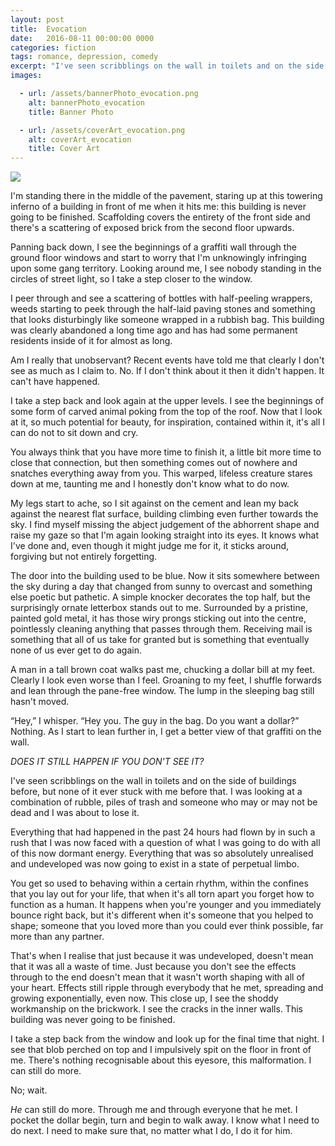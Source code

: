 ```yaml
---
layout: post
title:  Evocation
date:   2016-08-11 00:00:00 0000
categories: fiction
tags: romance, depression, comedy
excerpt: "I've seen scribblings on the wall in toilets and on the side of buildings before, but none of it ever stuck with me before that."
images:

  - url: /assets/bannerPhoto_evocation.png
    alt: bannerPhoto_evocation
    title: Banner Photo

  - url: /assets/coverArt_evocation.png
    alt: coverArt_evocation
    title: Cover Art
---
```


<img class="bannerPhoto" src="{{ site.url }}/assets/bannerPhoto_evocation.png" />

I'm standing there in the middle of the pavement, staring up at this towering inferno of a building in front of me when it hits me: this building is never going to be finished. Scaffolding covers the entirety of the front side and there's a scattering of exposed brick from the second floor upwards.

Panning back down, I see the beginnings of a graffiti wall through the ground floor windows and start to worry that I'm unknowingly infringing upon some gang territory. Looking around me, I see nobody standing in the circles of street light, so I take a step closer to the window.

I peer through and see a scattering of bottles with half-peeling wrappers, weeds starting to peek through the half-laid paving stones and something that looks disturbingly like someone wrapped in a rubbish bag. This building was clearly abandoned a long time ago and has had some permanent residents inside of it for almost as long.

Am I really that unobservant? Recent events have told me that clearly I don't see as much as I claim to. No. If I don't think about it then it didn't happen. It can't have happened.

I take a step back and look again at the upper levels. I see the beginnings of some form of carved animal poking from the top of the roof. Now that I look at it, so much potential for beauty, for inspiration, contained within it, it's all I can do not to sit down and cry.

You always think that you have more time to finish it, a little bit more time to close that connection, but then something comes out of nowhere and snatches everything away from you. This warped, lifeless creature stares down at me, taunting me and I honestly don't know what to do now.

My legs start to ache, so I sit against on the cement and lean my back against the nearest flat surface, building climbing even further towards the sky. I find myself missing the abject judgement of the abhorrent shape and raise my gaze so that I'm again looking straight into its eyes. It knows what I've done and, even though it might judge me for it, it sticks around, forgiving but not entirely forgetting.

The door into the building used to be blue. Now it sits somewhere between the sky during a day that changed from sunny to overcast and something else poetic but pathetic. A simple knocker decorates the top half, but the surprisingly ornate letterbox stands out to me. Surrounded by a pristine, painted gold metal, it has those wiry prongs sticking out into the centre, pointlessly cleaning anything that passes through them. Receiving mail is something that all of us take for granted but is something that eventually none of us ever get to do again.

A man in a tall brown coat walks past me, chucking a dollar bill at my feet. Clearly I look even worse than I feel. Groaning to my feet, I shuffle forwards and lean through the pane-free window. The lump in the sleeping bag still hasn't moved.

“Hey,” I whisper. “Hey you. The guy in the bag. Do you want a dollar?” Nothing. As I start to lean further in, I get a better view of that graffiti on the wall.

*DOES IT STILL HAPPEN IF YOU DON'T SEE IT?*

I've seen scribblings on the wall in toilets and on the side of buildings before, but none of it ever stuck with me before that. I was looking at a combination of rubble, piles of trash and someone who may or may not be dead and I was about to lose it.

Everything that had happened in the past 24 hours had flown by in such a rush that I was now faced with a question of what I was going to do with all of this now dormant energy. Everything that was so absolutely unrealised and undeveloped was now going to exist in a state of perpetual limbo.

You get so used to behaving within a certain rhythm, within the confines that you lay out for your life, that when it's all torn apart you forget how to function as a human. It happens when you're younger and you immediately bounce right back, but it's different when it's someone that you helped to shape; someone that you loved more than you could ever think possible, far more than any partner.

That's when I realise that just because it was undeveloped, doesn't mean that it was all a waste of time. Just because you don't see the effects through to the end doesn't mean that it wasn't worth shaping with all of your heart. Effects still ripple through everybody that he met, spreading and growing exponentially, even now. This close up, I see the shoddy workmanship on the brickwork. I see the cracks in the inner walls. This building was never going to be finished.

I take a step back from the window and look up for the final time that night. I see that blob perched on top and I impulsively spit on the floor in front of me. There's nothing recognisable about this eyesore, this malformation. I can still do more.

No; wait.

*He* can still do more. Through me and through everyone that he met. I pocket the dollar begin, turn and begin to walk away. I know what I need to do next. I need to make sure that, no matter what I do, I do it for him.
